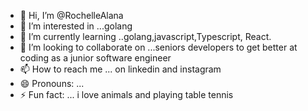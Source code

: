 - 👋 Hi, I’m @RochelleAlana
- 👀 I’m interested in ...golang 
- 🌱 I’m currently learning ..golang,javascript,Typescript, React.
- 💞️ I’m looking to collaborate on ...seniors developers to get better at coding as a junior software engineer
- 📫 How to reach me ... on linkedin and instagram 
- 😄 Pronouns: ...
- ⚡ Fun fact: ... i love animals and playing table tennis 

<!---
RochelleAlana/RochelleAlana is a ✨ special ✨ repository because its `README.md` (this file) appears on your GitHub profile.
You can click the Preview link to take a look at your changes.
--->

